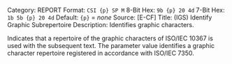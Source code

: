 Category: REPORT
Format: `CSI {p} SP M`
8-Bit Hex: `9b {p} 20 4d`
7-Bit Hex: `1b 5b {p} 20 4d`
Default: `{p}` = *none*
Source: [E-CF]
Title: (IGS) Identify Graphic Subrepertoire
Description: Identifies graphic characters.

Indicates that a repertoire of the graphic characters of ISO/IEC 10367 is used with the subsequent text. The parameter value identifies a graphic character repertoire registered in accordance with ISO/IEC 7350.
